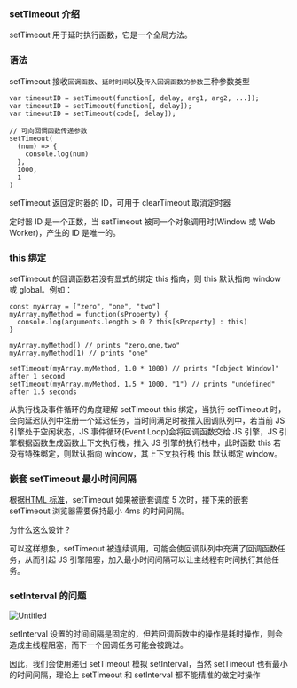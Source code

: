 ### setTimeout 介绍

setTimeout 用于延时执行函数，它是一个全局方法。

### 语法

setTimeout 接收`回调函数`、`延时时间`以及`传入回调函数的参数`三种参数类型

```tsx
var timeoutID = setTimeout(function[, delay, arg1, arg2, ...]);
var timeoutID = setTimeout(function[, delay]);
var timeoutID = setTimeout(code[, delay]);
```

```tsx
// 可向回调函数传递参数
setTimeout(
  (num) => {
    console.log(num)
  },
  1000,
  1
)
```

setTimeout 返回定时器的 ID，可用于 clearTimeout 取消定时器

定时器 ID 是一个正数，当 setTimeout 被同一个对象调用时(Window 或 Web Worker)，产生的 ID 是唯一的。

### this 绑定

setTimeout 的回调函数若没有显式的绑定 this 指向，则 this 默认指向 window 或 global。例如：

```tsx
const myArray = ["zero", "one", "two"]
myArray.myMethod = function(sProperty) {
  console.log(arguments.length > 0 ? this[sProperty] : this)
}

myArray.myMethod() // prints "zero,one,two"
myArray.myMethod(1) // prints "one"
```

```tsx
setTimeout(myArray.myMethod, 1.0 * 1000) // prints "[object Window]" after 1 second
setTimeout(myArray.myMethod, 1.5 * 1000, "1") // prints "undefined" after 1.5 seconds
```

从执行栈及事件循环的角度理解 setTimeout this 绑定，当执行 setTimeout 时，会向延迟队列中注册一个延迟任务，当时间满足时被推入回调队列中，若当前 JS 引擎处于空闲状态，JS 事件循环(Event Loop)会将回调函数交给 JS 引擎，JS 引擎根据函数生成函数上下文执行栈，推入 JS 引擎的执行栈中，此时函数 this 若没有特殊绑定，则默认指向 window，其上下文执行栈 this 默认绑定 window。

### 嵌套 setTimeout 最小时间间隔

根据[HTML 标准](https://html.spec.whatwg.org/multipage/timers-and-user-prompts.html#timers)，setTimeout 如果被嵌套调度 5 次时，接下来的嵌套 setTimeout 浏览器需要保持最小 4ms 的时间间隔。

为什么这么设计？

可以这样想象，setTimeout 被连续调用，可能会使回调队列中充满了回调函数任务，从而引起 JS 引擎阻塞，加入最小时间间隔可以让主线程有时间执行其他任务。

### setInterval 的问题

![Untitled](https://s3-us-west-2.amazonaws.com/secure.notion-static.com/4da60a2c-5d01-4eef-9b92-b5fe671f5346/Untitled.png)

setInterval 设置的时间间隔是固定的，但若回调函数中的操作是耗时操作，则会造成主线程阻塞，而下一个回调任务可能会被跳过。

因此，我们会使用递归 setTimeout 模拟 setInterval，当然 setTimeout 也有最小的时间间隔，理论上 setTimeout 和 setInterval 都不能精准的做定时操作
